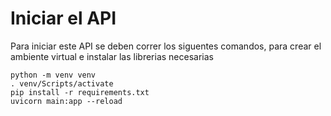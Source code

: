 # Iniciar el API

Para iniciar este API se deben correr los siguentes comandos, para crear el ambiente virtual e instalar las librerias necesarias 

```
python -m venv venv
. venv/Scripts/activate
pip install -r requirements.txt
uvicorn main:app --reload
```
